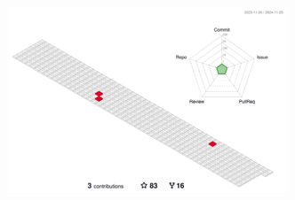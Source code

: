 <!--
1. <div align="center">
2. <img src="https://user-images.githubusercontent.com/11324886/211690037-8a55c43f-449d-47a7-872d-09136549e361.jpeg"/>
3. </div>
-->

<!-- <h2 align="center">Hi 👋! My name is Benjamin</h2> -->
<!--
<div align="center">
<img src="https://github.com/benszilas/benszilas/blob/output/github-contribution-grid-snake.gif"/>
</div>
-->

### 

<div align="center">
<img src="./profile-3d-contrib/profile-gitblock.svg"/>
</div>

###

<!--
###

<div align="center">
  <img src="https://github-readme-stats.vercel.app/api?hide_title=false&hide_rank=false&show_icons=true&include_all_commits=false&count_private=true&disable_animations=false&theme=react&locale=en&hide_border=true&username=benszilas" height="150" alt="stats graph"  />
  <img src="https://github-readme-stats.vercel.app/api/top-langs?locale=en&hide_title=false&layout=compact&card_width=320&langs_count=8&theme=react&hide_border=true&username=benszilas" height="150" alt="languages graph"  />
</div>
-->
